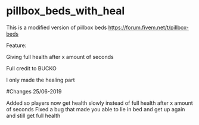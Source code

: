 # pillbox_beds_with_heal

This is a modified version of pillbox beds https://forum.fivem.net/t/pillbox-beds

Feature:

Giving full health after x amount of seconds

Full credit to BUCKO

I only made the healing part



#Changes 25/06-2019

Added so players now get health slowly instead of full health after x amount of seconds
Fixed a bug that made you able to lie in bed and get up again and still get full health
